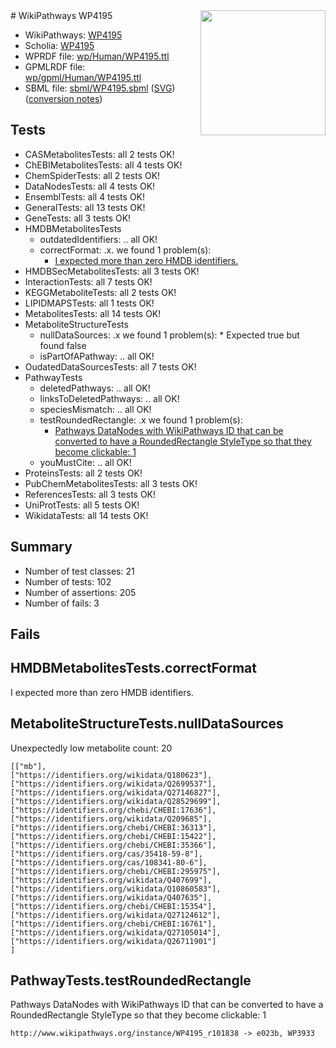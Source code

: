 <img style="float: right; width: 200px" src="../logo.png" />
# WikiPathways WP4195

* WikiPathways: [WP4195](https://identifiers.org/wikipathways:WP4195)
* Scholia: [WP4195](https://scholia.toolforge.org/wikipathways/WP4195)
* WPRDF file: [wp/Human/WP4195.ttl](../wp/Human/WP4195.ttl)
* GPMLRDF file: [wp/gpml/Human/WP4195.ttl](../wp/gpml/Human/WP4195.ttl)
* SBML file: [sbml/WP4195.sbml](../sbml/WP4195.sbml) ([SVG](../sbml/WP4195.svg)) ([conversion notes](../sbml/WP4195.txt))

## Tests
* CASMetabolitesTests: all 2 tests OK!
* ChEBIMetabolitesTests: all 4 tests OK!
* ChemSpiderTests: all 2 tests OK!
* DataNodesTests: all 4 tests OK!
* EnsemblTests: all 4 tests OK!
* GeneralTests: all 13 tests OK!
* GeneTests: all 3 tests OK!
* HMDBMetabolitesTests
    * outdatedIdentifiers: .. all OK!
    * correctFormat: .x. we found 1 problem(s):
        * [I expected more than zero HMDB identifiers.](#ad154c1e)
* HMDBSecMetabolitesTests: all 3 tests OK!
* InteractionTests: all 7 tests OK!
* KEGGMetaboliteTests: all 2 tests OK!
* LIPIDMAPSTests: all 1 tests OK!
* MetabolitesTests: all 14 tests OK!
* MetaboliteStructureTests
    * nullDataSources: .x we found 1 problem(s):
            * Expected true but found false
    * isPartOfAPathway: .. all OK!
* OudatedDataSourcesTests: all 7 tests OK!
* PathwayTests
    * deletedPathways: .. all OK!
    * linksToDeletedPathways: .. all OK!
    * speciesMismatch: .. all OK!
    * testRoundedRectangle: .x we found 1 problem(s):
        * [Pathways DataNodes with WikiPathways ID that can be converted to have a RoundedRectangle StyleType so that they become clickable: 1](#9fbad3cb)
    * youMustCite: .. all OK!
* ProteinsTests: all 2 tests OK!
* PubChemMetabolitesTests: all 3 tests OK!
* ReferencesTests: all 3 tests OK!
* UniProtTests: all 5 tests OK!
* WikidataTests: all 14 tests OK!


## Summary

* Number of test classes: 21
* Number of tests: 102
* Number of assertions: 205
* Number of fails: 3

## Fails

<a name="ad154c1e" />

## HMDBMetabolitesTests.correctFormat

I expected more than zero HMDB identifiers.
<a name="919041a8" />

## MetaboliteStructureTests.nullDataSources

Unexpectedly low metabolite count: 20
```
[["mb"],
["https://identifiers.org/wikidata/Q180623"],
["https://identifiers.org/wikidata/Q2699537"],
["https://identifiers.org/wikidata/Q27146827"],
["https://identifiers.org/wikidata/Q28529699"],
["https://identifiers.org/chebi/CHEBI:17636"],
["https://identifiers.org/wikidata/Q209685"],
["https://identifiers.org/chebi/CHEBI:36313"],
["https://identifiers.org/chebi/CHEBI:15422"],
["https://identifiers.org/chebi/CHEBI:35366"],
["https://identifiers.org/cas/35418-59-8"],
["https://identifiers.org/cas/108341-80-6"],
["https://identifiers.org/chebi/CHEBI:295975"],
["https://identifiers.org/wikidata/Q407699"],
["https://identifiers.org/wikidata/Q10860583"],
["https://identifiers.org/wikidata/Q407635"],
["https://identifiers.org/chebi/CHEBI:15354"],
["https://identifiers.org/wikidata/Q27124612"],
["https://identifiers.org/chebi/CHEBI:16761"],
["https://identifiers.org/wikidata/Q27105014"],
["https://identifiers.org/wikidata/Q26711901"]
]
```

<a name="9fbad3cb" />

## PathwayTests.testRoundedRectangle

Pathways DataNodes with WikiPathways ID that can be converted to have a RoundedRectangle StyleType so that they become clickable: 1
```
http://www.wikipathways.org/instance/WP4195_r101838 -> e023b, WP3933
 ```

